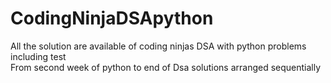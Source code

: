 # CodingNinjaDSApython
All the solution are available of coding ninjas DSA with python problems including test  
From second week of python to end of Dsa solutions arranged sequentially
